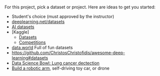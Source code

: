 For this project, pick a dataset or project. Here are ideas to get you started:

- Student's choice (must approved by the instructor)
- [deeplearning.net/datasets](http://deeplearning.net/datasets/)
- [AI datasets](https://medium.com/startup-grind/fueling-the-ai-gold-rush-7ae438505bc2#.14ub3z4og)
- [Kaggle]
    + [Datasets](https://www.kaggle.com/datasets)
    + [Competitions](https://www.kaggle.com/competitions)
- [data.world](https://data.world/) Full of fun datasets
- https://github.com/ChristosChristofidis/awesome-deep-learning#datasets
- [Data Science Bowl: Lung cancer dectection](http://www.datasciencebowl.com/)
- [Build a robotic arm](http://pr.cs.cornell.edu/deepgrasping/), self-driving toy car, or drone
